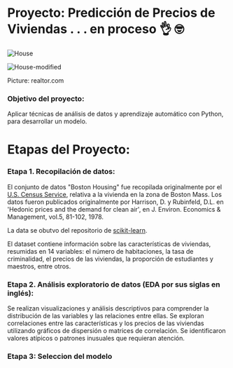 # Proyecto: Predicción de Precios de Viviendas . . . en proceso 👌 🤓
![House](https://github.com/EvelynOr/Python/assets/82233779/21b36b30-883e-471d-a328-e979441ccf93)

![House-modified](https://github.com/EvelynOr/Python/assets/82233779/504439eb-fbab-49a9-a799-20f339d1652c)

Picture: realtor.com


### Objetivo del proyecto: 
Aplicar técnicas de análisis de datos y aprendizaje automático con Python, para desarrollar un modelo.

# Etapas del Proyecto:

### Etapa 1. Recopilación de datos:
El conjunto de datos "Boston Housing" fue recopilada originalmente por el [U.S. Census Service](https://www.cs.toronto.edu/~delve/data/boston/bostonDetail.html), relativa a la vivienda en la zona de Boston Mass. Los datos fueron publicados originalmente por Harrison, D. y Rubinfeld, D.L. en 'Hedonic prices and the demand for clean air', en J. Environ. Economics & Management, vol.5, 81-102, 1978.

La data se obutvo del repositorio de [scikit-learn](https://github.com/scikit-learn/scikit-learn/blob/main/sklearn/datasets/data/boston_house_prices.csv).

El dataset contiene información sobre las características de viviendas, resumidas en 14 variables: el número de habitaciones, la tasa de criminalidad, el precios de las viviendas, la proporción de estudiantes y maestros, entre otros.


### Etapa 2. Análisis exploratorio de datos (EDA por sus siglas en inglés):
Se realizan visualizaciones y análisis descriptivos para comprender la distribución de las variables y las relaciones entre ellas.
Se exploran correlaciones entre las características y los precios de las viviendas utilizando gráficos de dispersión o matrices de correlación.
Se identificaron valores atípicos o patrones inusuales que requieran atención.


### Etapa 3: Seleccion del modelo
